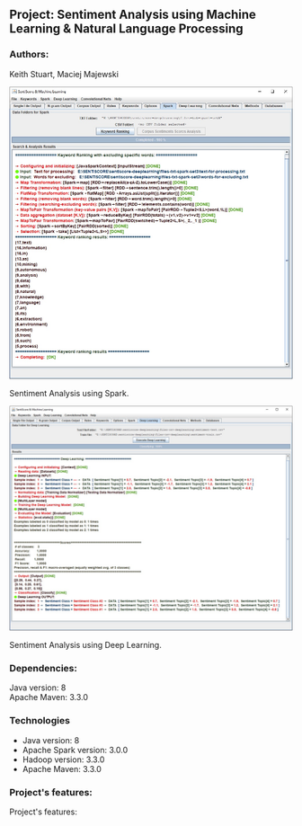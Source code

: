 ## Project: Sentiment Analysis using Machine Learning & Natural Language Processing 

### Authors: 
Keith Stuart, Maciej Majewski

![data-engineering-java-spark-app](/images/sentiscore-1.jpg)

Sentiment Analysis using Spark.

![data-engineering-java-spark-app](/images/sentiscore-2.jpg)

Sentiment Analysis using Deep Learning.

### Dependencies:
Java version: 8 <br />
Apache Maven: 3.3.0

### Technologies
* Java version: 8
* Apache Spark version: 3.0.0 
* Hadoop version: 3.3.0
* Apache Maven: 3.3.0

### Project's features: 
Project's features:

